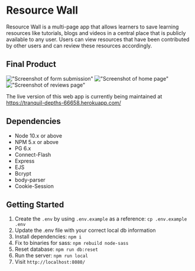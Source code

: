 # Resource Wall

Resource Wall is a multi-page app that allows learners to save learning resources like tutorials, blogs and videos in a central place that is publicly available to any user. Users can view resources that have been contributed by other users and can review these resources accordingly.

## Final Product

!["Screenshot of form submission"](https://github.com/dreamb0yDani/resources_wall/blob/master/documentation/images/form_submission.png?raw=true)
!["Screenshot of home page"](https://github.com/dreamb0yDani/resources_wall/blob/master/documentation/images/home_page.png?raw=true)
!["Screenshot of reviews page"](https://github.com/dreamb0yDani/resources_wall/blob/master/documentation/images/reviews.png?raw=true)

The live version of this web app is currently being maintained at https://tranquil-depths-66658.herokuapp.com/

## Dependencies

- Node 10.x or above
- NPM 5.x or above
- PG 6.x
- Connect-Flash
- Express
- EJS
- Bcrypt
- body-parser
- Cookie-Session

## Getting Started

1. Create the `.env` by using `.env.example` as a reference: `cp .env.example .env`
2. Update the .env file with your correct local db information 
3. Install dependencies: `npm i`
4. Fix to binaries for sass: `npm rebuild node-sass`
5. Reset database: `npm run db:reset`
6. Run the server: `npm run local`
7. Visit `http://localhost:8080/`
